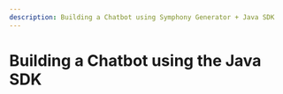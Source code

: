 ```yaml
---
description: Building a Chatbot using Symphony Generator + Java SDK
---
```


# Building a Chatbot using the Java SDK

